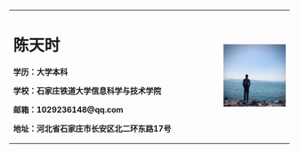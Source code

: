 <table border="0">
  <tr>
    <td width="75%">
      <h1>陈天时</h1>
      <p><b>学历：大学本科</b></p>
      <p><b>学校：石家庄铁道大学信息科学与技术学院</b></p>
      <p><b>邮箱：1029236148@qq.com</b></p>
      <p><b>地址：河北省石家庄市长安区北二环东路17号</b></p>
    </td>
    <td width="25%">
      <img src="/chentianshi.JPG" width="100%">     
    </td>
  </tr>
</table>
